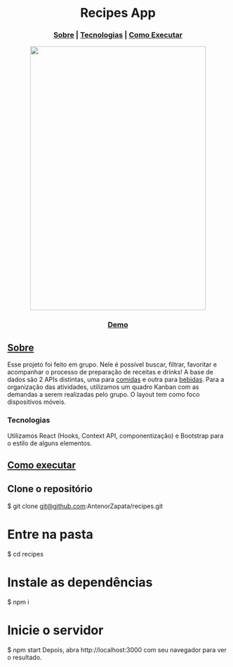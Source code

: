                             
<h1 align="center">Recipes App </h1>

<h3 align="center">     
  <a href="#Sobre">Sobre</a>  |
    <a href="#tcnologias">Tecnologias</a>     |
  <a href="#Como-executar">Como Executar</a>   
</h3>


<p align="center">     
<img src="https://github.com/AntenorZapata/recipes/blob/master/src/images/recipes-app.gif?raw=true" width="400" height="600"/>
</p>
  
<h3 align="center"> 
<a href="https://agitated-bell-17c42f.netlify.app/">Demo</a>
</h3>

## [Sobre](#Sobre)
Esse projeto foi feito em grupo. Nele é possível buscar, filtrar, favoritar e acompanhar o processo de preparação de receitas e drinks!
A base de dados são 2 APIs distintas, uma para [comidas](https://www.themealdb.com/) e outra para [bebidas](https://www.thecocktaildb.com/api.php).
Para a organização das atividades, utilizamos um quadro Kanban com as demandas a serem realizadas pelo grupo.
O layout tem como foco dispositivos móveis. 

<h3>
  <a href="tecnologias"></a>
  Tecnologias
</h3>
Utilizamos React (Hooks, Context API, componentização) e Bootstrap para o estilo de alguns elementos. 

## [Como executar](#Como-executar)

## Clone o repositório
$ git clone git@github.com:AntenorZapata/recipes.git

# Entre na pasta  
$ cd recipes

# Instale as dependências
$ npm i

# Inicie o servidor
$ npm start
Depois, abra http://localhost:3000 com seu navegador para ver o resultado.

